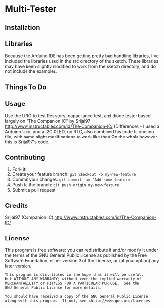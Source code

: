 # Multi-Tester

## Installation

## Libraries

Because the Arduino IDE has been getting pretty bad handling libraries, I've included the libraries used in the src directory of the sketch. These libraries may have been slightly modified to work from the sketch directory, and do not include the examples.  

## Things To Do

## Usage

Use the UNO to test Resistors, capacitance test, and diode tester 
based largely on "The Companion IC" by Srijal97
http://www.instructables.com/id/The-Companion-IC/
(Differences - I used a Arduino Uno, and a I2C OLED, no RTC, also combined his code to one ino file, with some slight modifications to work like that)
On the whole however this is Srijal97's code.

## Contributing

1. Fork it!
2. Create your feature branch: `git checkout -b my-new-feature`
3. Commit your changes: `git commit -am 'Add some feature'`
4. Push to the branch: `git push origin my-new-feature`
5. Submit a pull request

## Credits

Srijal97 (Companion IC) http://www.instructables.com/id/The-Companion-IC/

## License

This program is free software: you can redistribute it and/or modify
    it under the terms of the GNU General Public License as published by
    the Free Software Foundation, either version 3 of the License, or
    (at your option) any later version.

    This program is distributed in the hope that it will be useful,
    but WITHOUT ANY WARRANTY; without even the implied warranty of
    MERCHANTABILITY or FITNESS FOR A PARTICULAR PURPOSE.  See the
    GNU General Public License for more details.

    You should have received a copy of the GNU General Public License
    along with this program.  If not, see <http://www.gnu.org/licenses
